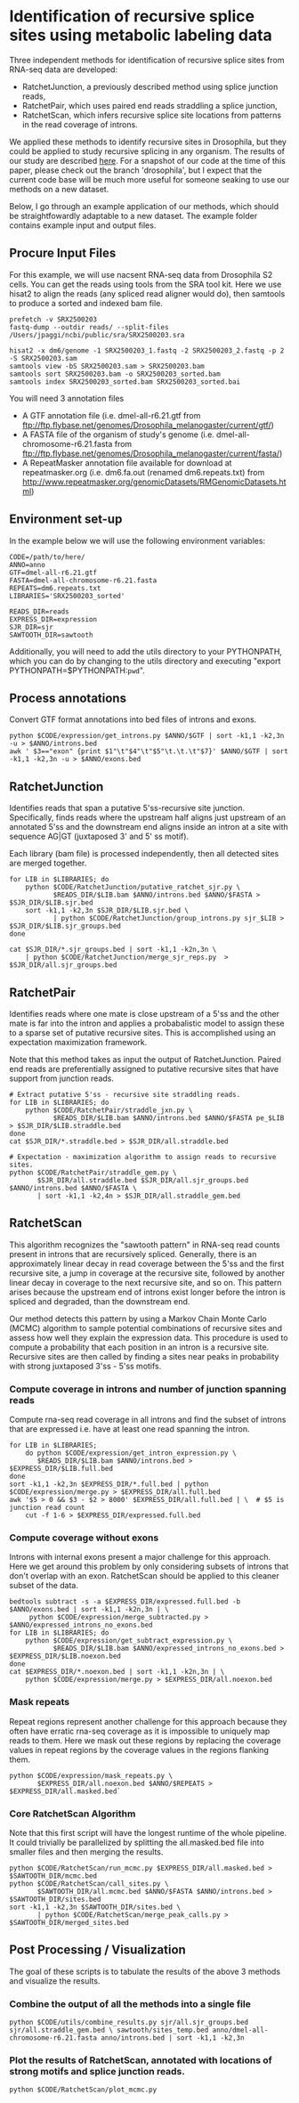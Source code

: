 # Identification of recursive splice sites using metabolic labeling data

Three independent methods for identification of recursive splice sites from RNA-seq data are developed:

- RatchetJunction, a previously described method using splice junction reads,
- RatchetPair, which uses paired end reads straddling a splice junction,
- RatchetScan, which infers recursive splice site locations from patterns in the read coverage of introns.

We applied these methods to identify recursive sites in Drosophila, but they could be applied to study recursive splicing in any organism. The results of our study are described [here](https://www.biorxiv.org/content/early/2017/02/13/107995). For a snapshot of our code at the time of this paper, please check out the branch 'drosophila', but I expect that the current code base will be much more useful for someone seaking to use our methods on a new dataset.

Below, I go through an example application of our methods, which should be straightfowardly adaptable to a new dataset. The example folder contains
example input and output files.

##  Procure Input Files

For this example, we will use nacsent RNA-seq data from Drosophila S2 cells. You can get the reads
using tools from the SRA tool kit. Here we use hisat2 to align the reads (any spliced read aligner
would do), then samtools to produce a sorted and indexed bam file.

```
prefetch -v SRX2500203
fastq-dump --outdir reads/ --split-files /Users/jpaggi/ncbi/public/sra/SRX2500203.sra

hisat2 -x dm6/genome -1 SRX2500203_1.fastq -2 SRX2500203_2.fastq -p 2 -S SRX2500203.sam
samtools view -bS SRX2500203.sam > SRX2500203.bam
samtools sort SRX2500203.bam -o SRX2500203_sorted.bam
samtools index SRX2500203_sorted.bam SRX2500203_sorted.bai
```

You will need 3 annotation files
- A GTF annotation file (i.e. dmel-all-r6.21.gtf from ftp://ftp.flybase.net/genomes/Drosophila_melanogaster/current/gtf/)
- A FASTA file of the organism of study's genome (i.e. dmel-all-chromosome-r6.21.fasta from ftp://ftp.flybase.net/genomes/Drosophila_melanogaster/current/fasta/)
- A RepeatMasker annotation file available for download at repeatmasker.org (i.e. dm6.fa.out (renamed dm6.repeats.txt) from http://www.repeatmasker.org/genomicDatasets/RMGenomicDatasets.html)


## Environment set-up
In the example below we will use the following environment variables:

```
CODE=/path/to/here/
ANNO=anno
GTF=dmel-all-r6.21.gtf
FASTA=dmel-all-chromosome-r6.21.fasta
REPEATS=dm6.repeats.txt
LIBRARIES='SRX2500203_sorted'

READS_DIR=reads
EXPRESS_DIR=expression
SJR_DIR=sjr
SAWTOOTH_DIR=sawtooth
```

Additionally, you will need to add the utils directory to your PYTHONPATH, which you can do by
changing to the utils directory and executing "export PYTHONPATH=$PYTHONPATH:`pwd`".

## Process annotations

Convert GTF format annotations into bed files of introns and exons.

```
python $CODE/expression/get_introns.py $ANNO/$GTF | sort -k1,1 -k2,3n -u > $ANNO/introns.bed
awk ' $3=="exon" {print $1"\t"$4"\t"$5"\t.\t.\t"$7}' $ANNO/$GTF | sort -k1,1 -k2,3n -u > $ANNO/exons.bed
```
## RatchetJunction

Identifies reads that span a putative 5'ss-recursive site junction.
Specifically, finds reads where the upstream half aligns just upstream of an
annotated 5'ss and the downstream end aligns inside an intron at a site
with sequence AG|GT (juxtaposed 3' and 5' ss motif).

Each library (bam file) is processed independently, then all detected sites are merged together.

```
for LIB in $LIBRARIES; do
    python $CODE/RatchetJunction/putative_ratchet_sjr.py \
    	   $READS_DIR/$LIB.bam $ANNO/introns.bed $ANNO/$FASTA > $SJR_DIR/$LIB.sjr.bed
    sort -k1,1 -k2,3n $SJR_DIR/$LIB.sjr.bed \ 
    	   | python $CODE/RatchetJunction/group_introns.py sjr_$LIB > $SJR_DIR/$LIB.sjr_groups.bed
done

cat $SJR_DIR/*.sjr_groups.bed | sort -k1,1 -k2n,3n \ 
    | python $CODE/RatchetJunction/merge_sjr_reps.py  > $SJR_DIR/all.sjr_groups.bed
```
## RatchetPair

Identifies reads where one mate is close upstream of a 5'ss and the other mate is far into the intron and
applies a probabalistic model to assign these to a sparse set of putative recursive sites. This is accomplished
 using an expectation maximization framework.

Note that this method takes as input the output of RatchetJunction. Paired end reads are preferentially assigned
to putative recursive sites that have support from junction reads.

```
# Extract putative 5'ss - recursive site straddling reads.
for LIB in $LIBRARIES; do
    python $CODE/RatchetPair/straddle_jxn.py \
    	   $READS_DIR/$LIB.bam $ANNO/introns.bed $ANNO/$FASTA pe_$LIB > $SJR_DIR/$LIB.straddle.bed
done
cat $SJR_DIR/*.straddle.bed > $SJR_DIR/all.straddle.bed

# Expectation - maximization algorithm to assign reads to recursive sites.
python $CODE/RatchetPair/straddle_gem.py \
       $SJR_DIR/all.straddle.bed $SJR_DIR/all.sjr_groups.bed $ANNO/introns.bed $ANNO/$FASTA \
       | sort -k1,1 -k2,4n > $SJR_DIR/all.straddle_gem.bed
```
## RatchetScan

This algorithm recognizes the "sawtooth pattern" in RNA-seq read counts present in introns that
are recursively spliced. Generally, there is an approximately linear decay in read coverage between
the 5'ss and the first recursive site, a jump in coverage at the recursive site, followed by another
linear decay in coverage to the next recursive site, and so on. This pattern arises because the upstream
end of introns exist longer before the intron is spliced and degraded, than the downstream end.

Our method detects this pattern by using a Markov Chain Monte Carlo (MCMC) algorithm to sample
potential combinations of recursive sites and assess how well they explain the expression data.
This procedure is used to compute a probability that each position in an intron is a recursive site.
Recursive sites are then called by finding a sites near peaks in probability with strong juxtaposed 3'ss - 5'ss motifs.

### Compute coverage in introns and number of junction spanning reads

Compute rna-seq read coverage in all introns and find the subset of introns that
are expressed i.e. have at least one read spanning the intron.
```
for LIB in $LIBRARIES;
    do python $CODE/expression/get_intron_expression.py \
       $READS_DIR/$LIB.bam $ANNO/introns.bed > $EXPRESS_DIR/$LIB.full.bed
done
sort -k1,1 -k2,3n $EXPRESS_DIR/*.full.bed | python $CODE/expression/merge.py > $EXPRESS_DIR/all.full.bed
awk '$5 > 0 && $3 - $2 > 8000' $EXPRESS_DIR/all.full.bed | \  # $5 is junction read count
    cut -f 1-6 > $EXPRESS_DIR/expressed.full.bed
```
### Compute coverage without exons

Introns with internal exons present a major challenge for this approach. Here we get around this problem by
only considering subsets of introns that don't overlap with an exon. RatchetScan should be applied to this
cleaner subset of the data.

```
bedtools subtract -s -a $EXPRESS_DIR/expressed.full.bed -b $ANNO/exons.bed | sort -k1,1 -k2n,3n | \
	 python $CODE/expression/merge_subtracted.py > $ANNO/expressed_introns_no_exons.bed
for LIB in $LIBRARIES; do
    python $CODE/expression/get_subtract_expression.py \
    	   $READS_DIR/$LIB.bam $ANNO/expressed_introns_no_exons.bed > $EXPRESS_DIR/$LIB.noexon.bed
done
cat $EXPRESS_DIR/*.noexon.bed | sort -k1,1 -k2n,3n | \
    python $CODE/expression/merge.py > $EXPRESS_DIR/all.noexon.bed
```
###  Mask repeats

Repeat regions represent another challenge for this approach because they often have erratic rna-seq coverage
as it is impossible to uniquely map reads to them. Here we mask out these regions by replacing the coverage values
in repeat regions by the coverage values in the regions flanking them.

```
python $CODE/expression/mask_repeats.py \
       $EXPRESS_DIR/all.noexon.bed $ANNO/$REPEATS > $EXPRESS_DIR/all.masked.bed`
```

### Core RatchetScan Algorithm

Note that this first script will have the longest runtime of the whole pipeline. It could trivially be parallelized by splitting the all.masked.bed file into smaller files and then merging the results.
```
python $CODE/RatchetScan/run_mcmc.py $EXPRESS_DIR/all.masked.bed > $SAWTOOTH_DIR/mcmc.bed
python $CODE/RatchetScan/call_sites.py \
       $SAWTOOTH_DIR/all.mcmc.bed $ANNO/$FASTA $ANNO/introns.bed > $SAWTOOTH_DIR/sites.bed
sort -k1,1 -k2,3n $SAWTOOTH_DIR/sites.bed \
       | python $CODE/RatchetScan/merge_peak_calls.py > $SAWTOOTH_DIR/merged_sites.bed
```
##  Post Processing / Visualization

The goal of these scripts is to tabulate the results of the above 3 methods and visualize the results.

### Combine the output of all the methods into a single file
`python $CODE/utils/combine_results.py sjr/all.sjr_groups.bed sjr/all.straddle_gem.bed \
	sawtooth/sites_temp.bed anno/dmel-all-chromosome-r6.21.fasta anno/introns.bed | sort -k1,1 -k2,3n`

### Plot the results of RatchetScan, annotated with locations of strong motifs and splice junction reads.
`python $CODE/RatchetScan/plot_mcmc.py`

